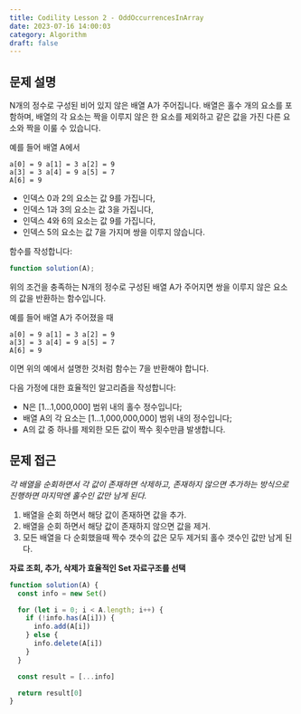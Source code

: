 ```yaml
---
title: Codility Lesson 2 - OddOccurrencesInArray
date: 2023-07-16 14:00:03
category: Algorithm
draft: false
---
```


## 문제 설명

N개의 정수로 구성된 비어 있지 않은 배열 A가 주어집니다. 배열은 홀수 개의 요소를 포함하며, 배열의 각 요소는 짝을 이루지 않은 한 요소를 제외하고 같은 값을 가진 다른 요소와 짝을 이룰 수 있습니다.

예를 들어 배열 A에서

```
a[0] = 9 a[1] = 3 a[2] = 9
a[3] = 3 a[4] = 9 a[5] = 7
A[6] = 9
```

- 인덱스 0과 2의 요소는 값 9를 가집니다,
- 인덱스 1과 3의 요소는 값 3을 가집니다,
- 인덱스 4와 6의 요소는 값 9를 가집니다,
- 인덱스 5의 요소는 값 7을 가지며 쌍을 이루지 않습니다.

함수를 작성합니다:

```javascript
function solution(A);
```

위의 조건을 충족하는 N개의 정수로 구성된 배열 A가 주어지면 쌍을 이루지 않은 요소의 값을 반환하는 함수입니다.

예를 들어 배열 A가 주어졌을 때

```
a[0] = 9 a[1] = 3 a[2] = 9
a[3] = 3 a[4] = 9 a[5] = 7
A[6] = 9
```

이면 위의 예에서 설명한 것처럼 함수는 7을 반환해야 합니다.

다음 가정에 대한 효율적인 알고리즘을 작성합니다:

- N은 [1...1,000,000] 범위 내의 홀수 정수입니다;
- 배열 A의 각 요소는 [1...1,000,000,000] 범위 내의 정수입니다;
- A의 값 중 하나를 제외한 모든 값이 짝수 횟수만큼 발생합니다.

## 문제 접근

_각 배열을 순회하면서 각 값이 존재하면 삭제하고, 존재하지 않으면 추가하는 방식으로 진행하면 마지막엔 홀수인 값만 남게 된다._

1. 배열을 순회 하면서 해당 값이 존재하면 값을 추가.
2. 배열을 순회 하면서 해당 값이 존재하지 않으면 값을 제거.
3. 모든 배열을 다 순회했을때 짝수 갯수의 값은 모두 제거되 홀수 갯수인 값만 남게 된다.

**자료 조회, 추가, 삭제가 효율적인 Set 자료구조를 선택**

```javascript
function solution(A) {
  const info = new Set()

  for (let i = 0; i < A.length; i++) {
    if (!info.has(A[i])) {
      info.add(A[i])
    } else {
      info.delete(A[i])
    }
  }

  const result = [...info]

  return result[0]
}
```
